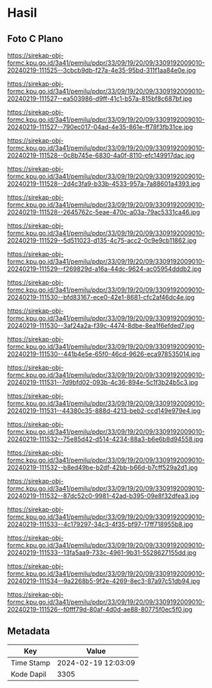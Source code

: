 # Hasil

## Foto C Plano

https://sirekap-obj-formc.kpu.go.id/3a41/pemilu/pdpr/33/09/19/20/09/3309192009010-20240219-111525--3cbcb9db-f27a-4e35-95bd-311f1aa84e0e.jpg

https://sirekap-obj-formc.kpu.go.id/3a41/pemilu/pdpr/33/09/19/20/09/3309192009010-20240219-111527--ea503986-d9ff-41c1-b57a-815bf8c687bf.jpg

https://sirekap-obj-formc.kpu.go.id/3a41/pemilu/pdpr/33/09/19/20/09/3309192009010-20240219-111527--790ec017-04ad-4e35-861e-ff78f3fb31ce.jpg

https://sirekap-obj-formc.kpu.go.id/3a41/pemilu/pdpr/33/09/19/20/09/3309192009010-20240219-111528--0c8b745e-6830-4a0f-8110-efc149917dac.jpg

https://sirekap-obj-formc.kpu.go.id/3a41/pemilu/pdpr/33/09/19/20/09/3309192009010-20240219-111528--2d4c3fa9-b33b-4533-957a-7a88601a4393.jpg

https://sirekap-obj-formc.kpu.go.id/3a41/pemilu/pdpr/33/09/19/20/09/3309192009010-20240219-111528--2645762c-5eae-470c-a03a-79ac5331ca46.jpg

https://sirekap-obj-formc.kpu.go.id/3a41/pemilu/pdpr/33/09/19/20/09/3309192009010-20240219-111529--5d511023-d135-4c75-acc2-0c9e9cb11862.jpg

https://sirekap-obj-formc.kpu.go.id/3a41/pemilu/pdpr/33/09/19/20/09/3309192009010-20240219-111529--f269829d-a16a-44dc-9624-ac05954dddb2.jpg

https://sirekap-obj-formc.kpu.go.id/3a41/pemilu/pdpr/33/09/19/20/09/3309192009010-20240219-111530--bfd83167-ece0-42e1-8681-cfc2af46dc4e.jpg

https://sirekap-obj-formc.kpu.go.id/3a41/pemilu/pdpr/33/09/19/20/09/3309192009010-20240219-111530--3af24a2a-f39c-4474-8dbe-8ea1f6efded7.jpg

https://sirekap-obj-formc.kpu.go.id/3a41/pemilu/pdpr/33/09/19/20/09/3309192009010-20240219-111530--441b4e5e-65f0-46cd-9626-eca978535014.jpg

https://sirekap-obj-formc.kpu.go.id/3a41/pemilu/pdpr/33/09/19/20/09/3309192009010-20240219-111531--7d9bfd02-093b-4c36-894e-5c1f3b24b5c3.jpg

https://sirekap-obj-formc.kpu.go.id/3a41/pemilu/pdpr/33/09/19/20/09/3309192009010-20240219-111531--44380c35-888d-4213-beb2-ccd149e979e4.jpg

https://sirekap-obj-formc.kpu.go.id/3a41/pemilu/pdpr/33/09/19/20/09/3309192009010-20240219-111532--75e85d42-d514-4234-88a3-b6e6b8d94558.jpg

https://sirekap-obj-formc.kpu.go.id/3a41/pemilu/pdpr/33/09/19/20/09/3309192009010-20240219-111532--b8ed49be-b2df-42bb-b66d-b7cff529a2d1.jpg

https://sirekap-obj-formc.kpu.go.id/3a41/pemilu/pdpr/33/09/19/20/09/3309192009010-20240219-111532--87dc52c0-9981-42ad-b395-09e8f32dfea3.jpg

https://sirekap-obj-formc.kpu.go.id/3a41/pemilu/pdpr/33/09/19/20/09/3309192009010-20240219-111533--4c179297-34c3-4f35-bf97-17ff718955b8.jpg

https://sirekap-obj-formc.kpu.go.id/3a41/pemilu/pdpr/33/09/19/20/09/3309192009010-20240219-111533--13fa5aa9-733c-4961-9b31-5528627155dd.jpg

https://sirekap-obj-formc.kpu.go.id/3a41/pemilu/pdpr/33/09/19/20/09/3309192009010-20240219-111534--9a2268b5-9f2e-4269-8ec3-87a97c51db94.jpg

https://sirekap-obj-formc.kpu.go.id/3a41/pemilu/pdpr/33/09/19/20/09/3309192009010-20240219-111526--f0fff79d-80af-4d0d-ae88-80775f0ec5f0.jpg


## Metadata

| Key        | Value               |
| ---------- | ------------------- |
| Time Stamp | 2024-02-19 12:03:09 |
| Kode Dapil | 3305                |



